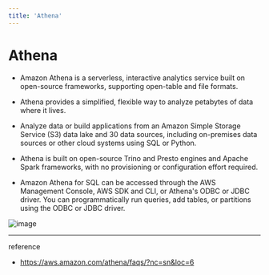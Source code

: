 ```yaml
---
title: 'Athena'
---
```

# Athena

- Amazon Athena is a serverless, interactive analytics service built on open-source frameworks, supporting open-table and file formats.

- Athena provides a simplified, flexible way to analyze petabytes of data where it lives.

- Analyze data or build applications from an Amazon Simple Storage Service (S3) data lake and 30 data sources, including on-premises data sources or other cloud systems using SQL or Python.
  
- Athena is built on open-source Trino and Presto engines and Apache Spark frameworks, with no provisioning or configuration effort required.

- Amazon Athena for SQL can be accessed through the AWS Management Console, AWS SDK and CLI, or Athena's ODBC or JDBC driver. You can programmatically run queries, add tables, or partitions using the ODBC or JDBC driver.

![image](https://github.com/rlaisqls/TIL/assets/81006587/b46e7e45-8038-44d0-85d1-dfc2f95c9a17)

---
reference
- https://aws.amazon.com/athena/faqs/?nc=sn&loc=6